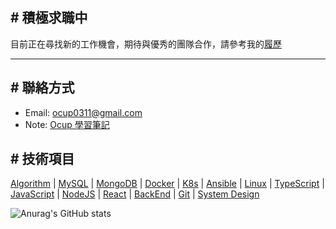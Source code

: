 [履歷]: https://sites.google.com/view/ocup0311/resume
[ocup0311@gmail.com]: mailto:ocup0311@gmail.com
[Ocup 學習筆記]: https://github.com/ocup0311/NOTE/blob/main/README.md

[Algorithm]: https://github.com/ocup0311/Algorithm
[MySQL]: https://github.com/ocup0311/NOTE/blob/main/DataBase/MySQL/note.md
[MongoDB]: https://github.com/ocup0311/NOTE/blob/main/DataBase/MongoDB/note.md
[Docker]: https://github.com/ocup0311/NOTE/blob/main/DevOps/Docker/note/note.md
[K8s]: https://github.com/ocup0311/NOTE/blob/main/DevOps/Kubernetes/note/note.md
[Ansible]: https://github.com/ocup0311/NOTE/blob/main/DevOps/Ansible/note/note.md
[Linux]: https://github.com/ocup0311/NOTE/blob/main/OS/Linux/note/base.md
[TypeScript]: https://github.com/ocup0311/NOTE/blob/main/Language/TypeScript/note/base.md
[JavaScript]: https://github.com/ocup0311/NOTE/blob/main/Language/JavaScript/note/base.md
[NodeJS]: https://github.com/ocup0311/NOTE/blob/main/Language/JavaScript/note/Node.md
[React]: https://github.com/ocup0311/NOTE/blob/main/FrontEnd/React/note/note.md
[BackEnd]: https://github.com/ocup0311/NOTE/blob/main/BackEnd/README.md
[Git]: https://github.com/ocup0311/NOTE/blob/main/Tool/Git/note/note.md
[System Design]: https://github.com/ocup0311/NOTE/blob/main/System/README.md



## # 積極求職中

目前正在尋找新的工作機會，期待與優秀的團隊合作，請參考我的[履歷]

---

## # 聯絡方式

- Email: [ocup0311@gmail.com]
- Note: [Ocup 學習筆記]

## # 技術項目

[Algorithm] | [MySQL] | [MongoDB] | [Docker] | [K8s] | [Ansible] | [Linux] | [TypeScript] | [JavaScript] | [NodeJS] | [React] | [BackEnd] | [Git] | [System Design]

![Anurag's GitHub stats](https://github-readme-stats.vercel.app/api?username=ocup0311&show_icons=true&theme=default)
